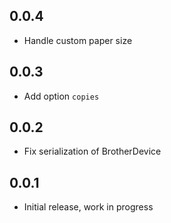## 0.0.4

* Handle custom paper size

## 0.0.3

* Add option `copies`

## 0.0.2

* Fix serialization of BrotherDevice

## 0.0.1

* Initial release, work in progress
